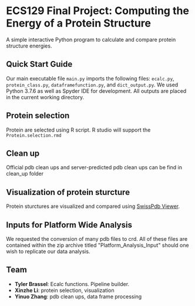 # ECS129 Final Project: Computing the Energy of a Protein Structure
A simple interactive Python program to calculate and compare protein structure energies.

## Quick Start Guide
Our main executable file ```main.py``` imports the following files: ```ecalc.py```, ```protein_class.py```, ```dataframefunction.py```, and ```dict_output.py```. We used Python 3.7.6 as well as Spyder IDE for development. All outputs are placed in the current working directory.

## Protein selection
Protein are selected using R script. R studio will support the ```Protein.selection.rmd```

## Clean up
Official pdb clean ups and server-predicted pdb clean ups can be find in clean_up folder

## Visualization of protein sturcture
Protein sturctures are visualized and compared using [SwissPdb Viewer](https://spdbv.vital-it.ch/). 

## Inputs for Platform Wide Analysis
We requested the conversion of many pdb files to crd. All of these files are contained within the zip archive titled "Platform_Analysis_Input" should one wish to replicate our data analysis.

## Team
- __Tyler Brassel__: Ecalc functions. Pipeline builder.
- __Xinzhe Li__: protein selection, visualization
- __Yinuo Zhang__: pdb clean ups, data frame processing
